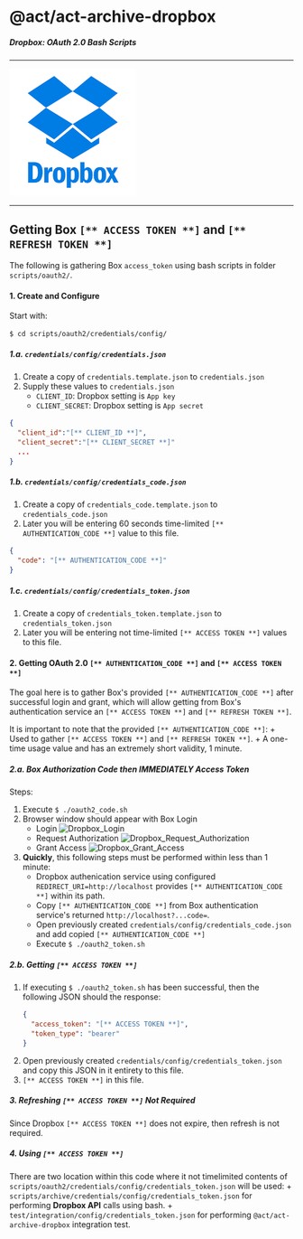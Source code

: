 # @act/act-archive-dropbox
##### Dropbox: OAuth 2.0 Bash Scripts

---

![](./doc/images/Dropbox_Logo.png)

---

## Getting Box `[** ACCESS TOKEN **]` and `[** REFRESH TOKEN **]`

The following is gathering Box `access_token` using bash scripts in folder `scripts/oauth2/`.

#### 1. Create and Configure

Start with:

`$ cd scripts/oauth2/credentials/config/`

##### 1.a. `credentials/config/credentials.json`

1. Create a copy of `credentials.template.json` to `credentials.json`
1. Supply these values to `credentials.json`
    + `CLIENT_ID`: Dropbox setting is `App key`
    + `CLIENT_SECRET`: Dropbox setting is `App secret`

```json
{
  "client_id":"[** CLIENT_ID **]",
  "client_secret":"[** CLIENT_SECRET **]"
  ...
}
```

##### 1.b. `credentials/config/credentials_code.json`

1. Create a copy of `credentials_code.template.json` to `credentials_code.json`
1. Later you will be entering 60 seconds time-limited `[** AUTHENTICATION_CODE **]` value to this file.

```json
{
  "code": "[** AUTHENTICATION_CODE **]"
}
```

##### 1.c. `credentials/config/credentials_token.json`

1. Create a copy of `credentials_token.template.json` to `credentials_token.json`
1. Later you will be entering not time-limited `[** ACCESS TOKEN **]` values to this file.

#### 2. Getting OAuth 2.0 `[** AUTHENTICATION_CODE **]` and `[** ACCESS TOKEN **]`

The goal here is to gather Box's provided `[** AUTHENTICATION_CODE **]` after successful login and grant, which will allow getting from 
Box's authentication service an `[** ACCESS TOKEN **]` and `[** REFRESH TOKEN **]`.

It is important to note that the provided `[** AUTHENTICATION_CODE **]`:
    + Used to gather `[** ACCESS TOKEN **]` and `[** REFRESH TOKEN **]`.
    + A one-time usage value and has an extremely short validity, 1 minute.

##### 2.a. Box Authorization Code then IMMEDIATELY Access Token

Steps:
1. Execute `$ ./oauth2_code.sh`
1. Browser window should appear with Box Login
   + Login 
        ![Dropbox_Login](../doc/images/Dropbox_Login.png)
   + Request Authorization
        ![Dropbox_Request_Authorization](../doc/images/Dropbox_Request_Authorization.png)
   + Grant Access
        ![Dropbox_Grant_Access](../doc/images/Dropbox_Grant_Access.png)
1. **Quickly**, this following steps must be performed within less than 1 minute:
    + Dropbox authenication service using configured `REDIRECT_URI=http://localhost` provides `[** AUTHENTICATION_CODE **]` within its path.
    + Copy `[** AUTHENTICATION_CODE **]` from Box authentication service's returned `http://localhost?...code=`.
    + Open previously created `credentials/config/credentials_code.json` and add copied `[** AUTHENTICATION_CODE **]`
    + Execute `$ ./oauth2_token.sh`

##### 2.b. Getting `[** ACCESS TOKEN **]`

1. If executing `$ ./oauth2_token.sh` has been successful, then the following JSON should the response:
    ```json
    {
      "access_token": "[** ACCESS TOKEN **]",
      "token_type": "bearer"
    }
    ```
1. Open previously created `credentials/config/credentials_token.json` and copy this JSON in it entirety to this file.
1. `[** ACCESS TOKEN **]` in this file.

##### 3. Refreshing `[** ACCESS TOKEN **]` Not Required

Since Dropbox `[** ACCESS TOKEN **]` does not expire, then refresh is not required.

##### 4. Using `[** ACCESS TOKEN **]`

There are two location within this code where it not timelimited contents of 
`scripts/oauth2/credentials/config/credentials_token.json` will be used:
    + `scripts/archive/credentials/config/credentials_token.json` for performing **Dropbox API** calls using bash.
    + `test/integration/config/credentials_token.json` for performing `@act/act-archive-dropbox` integration test.